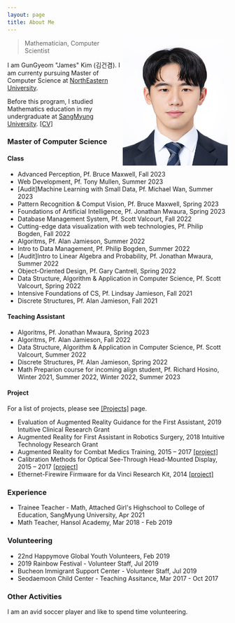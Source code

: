 ```yaml
---
layout: page
title: About Me
---
```



<p class="full-width no-margin"><img src="/public/image/profile.jpg" alt="JK" style="width:15rem;height:18rem;" align="right"/></p>

<blockquote class="full-width"><p>Mathematician, Computer Scientist</p></blockquote>


I am GunGyeom "James" Kim (<span lang="ko">김건겸</span>). I am currenty pursuing Master of Computer Science at [NorthEastern University](https://www.northeastern.edu/).

Before this program, I studied Mathematics education in my undergraduate at [SangMyung University](https://www.smu.ac.kr/). 
[\[CV\]](/public/document/cv.pdf)

### Master of Computer Science

#### Class
* Advanced Perception, Pf. Bruce Maxwell, Fall 2023
* Web Development, Pf. Tony Mullen, Summer 2023
* \[Audit\]Machine Learning with Small Data, Pf. Michael Wan, Summer 2023
* Pattern Recognition & Comput Vision, Pf. Bruce Maxwell, Spring 2023
* Foundations of Artificial Intelligence, Pf. Jonathan Mwaura, Spring 2023
* Database Management System, Pf. Scott Valcourt, Fall 2022
* Cutting-edge data visualization with web technologies, Pf. Philip Bogden, Fall 2022
* Algoritms, Pf. Alan Jamieson, Summer 2022
* Intro to Data Management, Pf. Philip Bogden, Summer 2022
* \[Audit\]Intro to Linear Algebra and Probability, Pf. Jonathan Mwaura, Summer 2022
* Object-Oriented Design, Pf. Gary Cantrell, Spring 2022
* Data Structure, Algorithm & Application in Computer Science, Pf. Scott Valcourt, Spring 2022
* Intensive Foundations of CS, Pf. Lindsay Jamieson, Fall 2021
* Discrete Structures, Pf. Alan Jamieson, Fall 2021

#### Teaching Assistant
* Algoritms, Pf. Jonathan Mwaura, Spring 2023
* Algoritms, Pf. Alan Jamieson, Fall 2022
* Data Structure, Algorithm & Application in Computer Science, Pf. Scott Valcourt, Summer 2022
* Discrete Structures, Pf. Alan Jamieson, Spring 2022
* Math Preparion course for incoming align student, Pf. Richard Hosino, Winter 2021, Summer 2022, Winter 2022, Summer 2023

#### Project
For a list of projects, please see [\[Projects\]](http://ggjkm.com/projects/) page.

* Evaluation of Augmented Reality Guidance for the First Assistant, 2019 Intuitive Clinical Research Grant
* Augmented Reality for First Assistant in Robotics Surgery, 2018 Intuitive Technology Research Grant
* Augmented Reality for Combat Medics Training, 2015 – 2017 [\[project\]](http://smarts.lcsr.jhu.edu/research/augmented-reality-hmd-research/)
* Calibration Methods for Optical See-Through Head-Mounted Display, 2015 – 2017 [\[project\]](http://smarts.lcsr.jhu.edu/research/augmented-reality-hmd-research/)
* Ethernet-Firewire Firmware for da Vinci Research Kit, 2014 [\[project\]](http://smarts.lcsr.jhu.edu/research/#Open_Source_Controller_for_da_Vinci_Research_Kit)

### Experience
* Trainee Teacher - Math, Attached Girl's Highschool to College of Education, SangMyung University, Apr 2021
* Math Teacher, Hansol Academy, Mar 2018 - Feb 2019

### Volunteering
* 22nd Happymove Global Youth Volunteers, Feb 2019
* 2019 Rainbow Festival - Volunteer Staff, Jul 2019
* Bucheon Immigrant Support Center - Volunteer Staff, Jul 2019
* Seodaemoon Child Center - Teaching Assitance, Mar 2017 - Oct 2017

### Other Activities

I am an avid soccer player <i class="em em-soccer"></i> and like to spend time volunteering.

